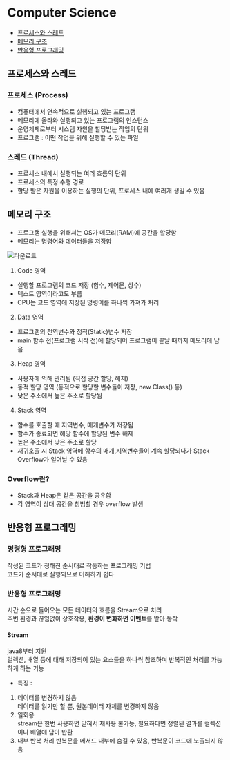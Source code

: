 # Computer Science
- [프로세스와 스레드](#프로세스와-스레드)
- [메모리 구조](#메모리-구조)
- [반응형 프로그래밍](#반응형-프로그래밍)

## 프로세스와 스레드
### 프로세스 (Process)
- 컴퓨터에서 연속적으로 실행되고 있는 프로그램
- 메모리에 올라와 실행되고 있는 프로그램의 인스턴스
- 운영체제로부터 시스템 자원을 할당받는 작업의 단위
- 프로그램 : 어떤 작업을 위해 실행할 수 있는 파일

### 스레드 (Thread)
- 프로세스 내에서 실행되는 여러 흐름의 단위
- 프로세스의 특정 수행 경로
- 할당 받은 자원을 이용하는 실행의 단위, 프로세스 내에 여러개 생길 수 있음

## 메모리 구조
- 프로그램 실행을 위해서는 OS가 메모리(RAM)에 공간을 할당함
- 메모리는 명령어와 데이터들을 저장함

![다운로드](https://user-images.githubusercontent.com/38305511/141121778-b5b340f1-2107-411b-8f75-0993a7e3d6d8.png)

1. Code 영역
- 실행할 프로그램의 코드 저장 (함수, 제어문, 상수)
- 텍스트 영역이라고도 부름
- CPU는 코드 영역에 저장된 명령어를 하나씩 가져가 처리

2. Data 영역
- 프로그램의 전역변수와 정적(Static)변수 저장
- main 함수 전(프로그램 시작 전)에 할당되어 프로그램이 끝날 때까지 메모리에 남음

3. Heap 영역
- 사용자에 의해 관리됨 (직접 공간 할당, 해제)
- 동적 할당 영역 (동적으로 할당할 변수들이 저장, new Class() 등)
- 낮은 주소에서 높은 주소로 할당됨

4. Stack 영역
- 함수를 호출할 때 지역변수, 매개변수가 저장됨
- 함수가 종료되면 해당 함수에 할당된 변수 해제
- 높은 주소에서 낮은 주소로 할당
- 재귀호출 시 Stack 영역에 함수의 매개,지역변수들이 계속 할당되다가 Stack Overflow가 일어날 수 있음

### Overflow란?
- Stack과 Heap은 같은 공간을 공유함
- 각 영역이 상대 공간을 침범할 경우 overflow 발생

## 반응형 프로그래밍
### 명령형 프로그래밍  
작성된 코드가 정해진 순서대로 작동하는 프로그래밍 기법  
코드가 순서대로 실행되므로 이해하기 쉽다

### 반응형 프로그래밍
시간 순으로 들어오는 모든 데이터의 흐름을 Stream으로 처리  
주변 환경과 끊임없이 상호작용, **환경이 변화하면 이벤트**를 받아 동작

#### Stream
java8부터 지원  
컬렉션, 배열 등에 대해 저장되어 있는 요소들을 하나씩 참조하며 반복적인 처리를 가능하게 하는 기능  
- 특징 :
1. 데이터를 변경하지 않음  
데이터를 읽기만 할 뿐, 원본데이터 자체를 변경하지 않음
2. 일회용  
stream은 한번 사용하면 닫혀서 재사용 불가능, 필요하다면 정렬된 결과를 컬렉션이나 배열에 담아 반환 
3. 내부 반복 처리 
반복문을 메서드 내부에 숨길 수 있음, 반복문이 코드에 노출되지 않음
